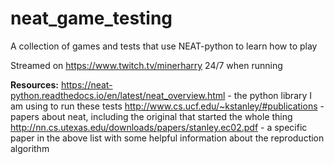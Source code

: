 # neat_game_testing
A collection of games and tests that use NEAT-python to learn how to play 

Streamed on https://www.twitch.tv/minerharry 24/7 when running

__Resources:__
https://neat-python.readthedocs.io/en/latest/neat_overview.html - the python library I am using to run these tests
http://www.cs.ucf.edu/~kstanley/#publications - papers about neat, including the original that started the whole thing
http://nn.cs.utexas.edu/downloads/papers/stanley.ec02.pdf - a specific paper in the above list with some helpful information about the reproduction algorithm
